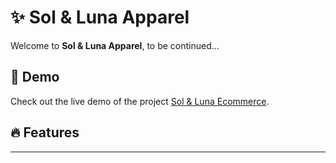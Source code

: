 # ✨ Sol & Luna Apparel

Welcome to **Sol & Luna Apparel**, to be continued...

[//]: # (![home]&#40;screenshots/home.png&#41;)

## 🚀 Demo

Check out the live demo of the project [Sol & Luna Ecommerce](https://solandluna.shop/).

## 🔥 Features
****

[//]: # (- **Personal Design**: old style, my own taste.)

[//]: # (- **Nostalgic Looks**: reminds u of the old times, the old www.****)

[//]: # (- **Responsiveness**: works for all devices.)